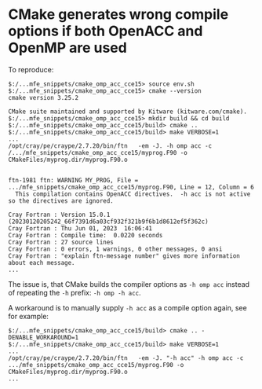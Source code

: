# CMake generates wrong compile options if both OpenACC and OpenMP are used

To reproduce:

```
$:/...mfe_snippets/cmake_omp_acc_cce15> source env.sh
$:/...mfe_snippets/cmake_omp_acc_cce15> cmake --version
cmake version 3.25.2

CMake suite maintained and supported by Kitware (kitware.com/cmake).
$:/...mfe_snippets/cmake_omp_acc_cce15> mkdir build && cd build
$:/...mfe_snippets/cmake_omp_acc_cce15/build> cmake ..
$:/...mfe_snippets/cmake_omp_acc_cce15/build> make VERBOSE=1
...
/opt/cray/pe/craype/2.7.20/bin/ftn   -em -J. -h omp acc -c /.../mfe_snippets/cmake_omp_acc_cce15/myprog.F90 -o CMakeFiles/myprog.dir/myprog.F90.o


ftn-1981 ftn: WARNING MY_PROG, File = .../mfe_snippets/cmake_omp_acc_cce15/myprog.F90, Line = 12, Column = 6
  This compilation contains OpenACC directives.  -h acc is not active so the directives are ignored.

Cray Fortran : Version 15.0.1 (20230120205242_66f7391d6a03cf932f321b9f6b1d8612ef5f362c)
Cray Fortran : Thu Jun 01, 2023  16:06:41
Cray Fortran : Compile time:  0.0220 seconds
Cray Fortran : 27 source lines
Cray Fortran : 0 errors, 1 warnings, 0 other messages, 0 ansi
Cray Fortran : "explain ftn-message number" gives more information about each message.
...
```

The issue is, that CMake builds the compiler options as `-h omp acc` instead of repeating the `-h` prefix: `-h omp -h acc`.

A workaround is to manually supply `-h acc` as a compile option again, see for example:

```
$:/...mfe_snippets/cmake_omp_acc_cce15/build> cmake .. -DENABLE_WORKAROUND=1
$:/...mfe_snippets/cmake_omp_acc_cce15/build> make VERBOSE=1
...
/opt/cray/pe/craype/2.7.20/bin/ftn   -em -J. "-h acc" -h omp acc -c .../mfe_snippets/cmake_omp_acc_cce15/myprog.F90 -o CMakeFiles/myprog.dir/myprog.F90.o
...
```
